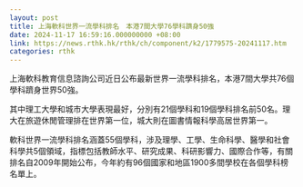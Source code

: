 ```yaml
---
layout: post
title: 上海軟科世界一流學科排名　本港7間大學76學科躋身50強
date: 2024-11-17 16:59:16.000000000 +08:00
link: https://news.rthk.hk/rthk/ch/component/k2/1779575-20241117.htm
categories: rthk
---
```


上海軟科教育信息諮詢公司近日公布最新世界一流學科排名，本港7間大學共76個學科躋身世界50強。

其中理工大學和城市大學表現最好，分別有21個學科和19個學科排名前50名。理大在旅遊休閒管理排在世界第一位，城大則在圖書情報科學高居世界第一。

軟科世界一流學科排名涵蓋55個學科，涉及理學、工學、生命科學、醫學和社會科學共5個領域，指標包括教師水平、研究成果、科研影響力、國際合作等，有關排名自2009年開始公布，今年約有96個國家和地區1900多間學校在各個學科榜名單上。
